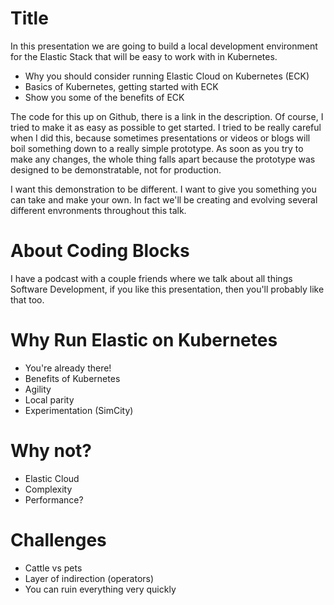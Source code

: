 # Title

In this presentation we are going to build a local development environment for the Elastic Stack that will be easy to work with in Kubernetes.

- Why you should consider running Elastic Cloud on Kubernetes (ECK)
- Basics of Kubernetes, getting started with ECK
- Show you some of the benefits of ECK

The code for this up on Github, there is a link in the description. Of course, I tried to make it as easy as possible to get started. I tried to be really careful when I did this, because sometimes presentations or videos or blogs will boil something down to a really simple prototype. As soon as you try to make any changes, the whole thing falls apart because the prototype was designed to be demonstratable, not for production.

I want this demonstration to be different. I want to give you something you can take and make your own. In fact we'll be creating and evolving several different envronments throughout this talk.

# About Coding Blocks
I have a podcast with a couple friends where we talk about all things Software Development, if you like this presentation, then you'll probably like that too.

# Why Run Elastic on Kubernetes

- You're already there!
- Benefits of Kubernetes
- Agility
- Local parity
- Experimentation (SimCity)

# Why not?

- Elastic Cloud
- Complexity
- Performance?

# Challenges
- Cattle vs pets
- Layer of indirection (operators)
- You can ruin everything very quickly




